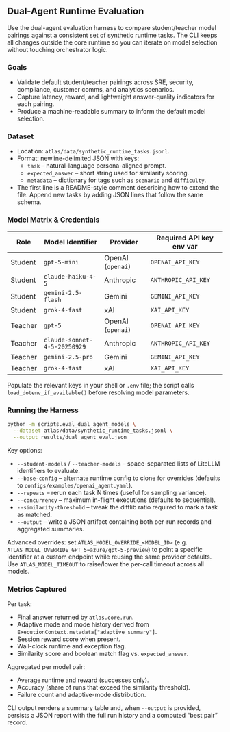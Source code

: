 ## Dual-Agent Runtime Evaluation

Use the dual-agent evaluation harness to compare student/teacher model pairings against a consistent set of synthetic runtime tasks. The CLI keeps all changes outside the core runtime so you can iterate on model selection without touching orchestrator logic.

### Goals
- Validate default student/teacher pairings across SRE, security, compliance, customer comms, and analytics scenarios.
- Capture latency, reward, and lightweight answer-quality indicators for each pairing.
- Produce a machine-readable summary to inform the default model selection.

### Dataset
- Location: `atlas/data/synthetic_runtime_tasks.jsonl`.
- Format: newline-delimited JSON with keys:
  - `task` – natural-language persona-aligned prompt.
  - `expected_answer` – short string used for similarity scoring.
  - `metadata` – dictionary for tags such as `scenario` and `difficulty`.
- The first line is a README-style comment describing how to extend the file. Append new tasks by adding JSON lines that follow the same schema.

### Model Matrix & Credentials

| Role    | Model Identifier              | Provider            | Required API key env var |
|---------|------------------------------|---------------------|--------------------------|
| Student | `gpt-5-mini`                 | OpenAI (`openai`)   | `OPENAI_API_KEY`         |
| Student | `claude-haiku-4-5`           | Anthropic           | `ANTHROPIC_API_KEY`      |
| Student | `gemini-2.5-flash`           | Gemini              | `GEMINI_API_KEY`         |
| Student | `grok-4-fast`                | xAI                 | `XAI_API_KEY`            |
| Teacher | `gpt-5`                      | OpenAI (`openai`)   | `OPENAI_API_KEY`         |
| Teacher | `claude-sonnet-4-5-20250929` | Anthropic           | `ANTHROPIC_API_KEY`      |
| Teacher | `gemini-2.5-pro`             | Gemini              | `GEMINI_API_KEY`         |
| Teacher | `grok-4-fast`                | xAI                 | `XAI_API_KEY`            |

Populate the relevant keys in your shell or `.env` file; the script calls `load_dotenv_if_available()` before resolving model parameters.

### Running the Harness
```bash
python -m scripts.eval_dual_agent_models \
  --dataset atlas/data/synthetic_runtime_tasks.jsonl \
  --output results/dual_agent_eval.json
```

Key options:
- `--student-models` / `--teacher-models` – space-separated lists of LiteLLM identifiers to evaluate.
- `--base-config` – alternate runtime config to clone for overrides (defaults to `configs/examples/openai_agent.yaml`).
- `--repeats` – rerun each task N times (useful for sampling variance).
- `--concurrency` – maximum in-flight executions (defaults to sequential).
- `--similarity-threshold` – tweak the difflib ratio required to mark a task as matched.
- `--output` – write a JSON artifact containing both per-run records and aggregated summaries.

Advanced overrides: set `ATLAS_MODEL_OVERRIDE_<MODEL_ID>` (e.g. `ATLAS_MODEL_OVERRIDE_GPT_5=azure/gpt-5-preview`) to point a specific identifier at a custom endpoint while reusing the same provider defaults. Use `ATLAS_MODEL_TIMEOUT` to raise/lower the per-call timeout across all models.

### Metrics Captured
Per task:
- Final answer returned by `atlas.core.run`.
- Adaptive mode and mode history derived from `ExecutionContext.metadata["adaptive_summary"]`.
- Session reward score when present.
- Wall-clock runtime and exception flag.
- Similarity score and boolean match flag vs. `expected_answer`.

Aggregated per model pair:
- Average runtime and reward (successes only).
- Accuracy (share of runs that exceed the similarity threshold).
- Failure count and adaptive-mode distribution.

CLI output renders a summary table and, when `--output` is provided, persists a JSON report with the full run history and a computed “best pair” record.
